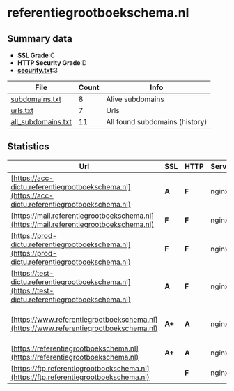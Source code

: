 

# referentiegrootboekschema.nl
## Summary data


 - **SSL Grade**:C
 - **HTTP Security Grade**:D
 - **[security.txt](https://www.digitaleoverheid.nl/nieuws/standaard-security-txt-nu-verplicht-voor-overheid/)**:3


| File       | Count | Info |
|------------|-------|------|
|[subdomains.txt](/data/referentiegrootboekschema.nl/subdomains.txt)|8|Alive subdomains|
|[urls.txt](/data/referentiegrootboekschema.nl/urls.txt)|7|Urls|
|[all_subdomains.txt](/data/referentiegrootboekschema.nl/all_subdomains.txt)|11|All found subdomains (history)|


## Statistics


| Url | SSL | HTTP | Server | Cookie | HSTS | CORS | CTO | CSP | XFO | XXP | RP |FP| Tech |Title |
|--------|-------|-------|------|------|------|------|------|------|------|------|------|------|------|------|
|[https://acc-dictu.referentiegrootboekschema.nl](https://acc-dictu.referentiegrootboekschema.nl)| **A**| **F**|nginx| | | | | | | | :white_check_mark: | |Basic Nginx|401 Authorizatio...|
|[https://mail.referentiegrootboekschema.nl](https://mail.referentiegrootboekschema.nl)| **F**| **F**|nginx| | | | | | | | :white_check_mark: | |Nginx||
|[https://prod-dictu.referentiegrootboekschema.nl](https://prod-dictu.referentiegrootboekschema.nl)| **F**| **F**|nginx| | | | | | | | :white_check_mark: | |Nginx|301 Moved Perman...|
|[https://test-dictu.referentiegrootboekschema.nl](https://test-dictu.referentiegrootboekschema.nl)| **A**| **F**|nginx| | | | | | | | :white_check_mark: | |Basic Nginx|401 Authorizatio...|
|[https://www.referentiegrootboekschema.nl](https://www.referentiegrootboekschema.nl)| **A+**| **A**|nginx| |:white_check_mark: | | | :white_check_mark:| :white_check_mark: | :white_check_mark: | :white_check_mark: | |Drupal:10 HSTS Nginx PHP|Home | Referenti...|
|[https://referentiegrootboekschema.nl](https://referentiegrootboekschema.nl)| **A+**| **A**|nginx| |:white_check_mark: | | | :white_check_mark:| :white_check_mark: | :white_check_mark: | :white_check_mark: | |Nginx|301 Moved Perman...|
|[https://ftp.referentiegrootboekschema.nl](https://ftp.referentiegrootboekschema.nl)| | **F**|nginx| | | | | | | | :white_check_mark: | |HSTS Nginx|301 Moved Perman...|

